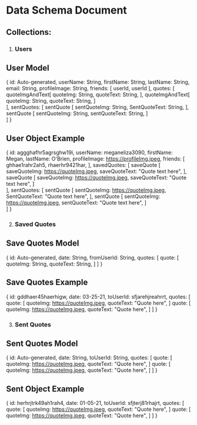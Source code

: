 # Data Schema Document

## Collections:

1. ### Users

## User Model

{
    id: Auto-generated,
    userName: String,
    firstName: String,
    lastName: String,
    email: String,
    profileImage: String,
    friends: [
        userId,
        userId
    ],
    quotes: [
      quoteImgAndText[
        quoteImg: String,
        quoteText: String,
      ],
      quoteImgAndText[
        quoteImg: String,
        quoteText: String,
      ]  
    ],
    sentQuotes: [
      sentQuote [
        sentQuoteImg: String,
        SentQuoteText: String,
      ],
      sentQuote [
        sentQuoteImg: String,
        sentQuoteText: String,
      ]  
    ]
}

## User Object Example
{
    id: aggghafhr5agrsghw19i,
    userName: meganeliza3090,
    firstName: Megan,
    lastName: O'Brien,
    profileImage:  https://profileImg.jpeg,
    friends: [
        ghhae1rahr2ah5,
        rhaerhr9421har,
    ],
    savedQuotes: [
      saveQuote [
        saveQuoteImg: https://quoteImg.jpeg,
        saveQuoteText: "Quote text here",
      ],
      saveQuote [
        saveQuoteImg: https://quoteImg.jpeg,
        saveQuoteText: "Quote text here",
      ]  
    ],
    sentQuotes: [
      sentQuote [
        sentQuoteImg: https://quoteImg.jpeg,
        SentQuoteText: "Quote text here",
      ],
      sentQuote [
        sentQuoteImg: https://quoteImg.jpeg,
        sentQuoteText: "Quote text here",
      ]  
    ]
}

2. ### Saved Quotes

## Save Quotes Model
{
    id: Auto-generated,
    date: String,
    fromUserId: String,
    quotes: [
        quote: [
            quoteImg: String,
            quoteText: String,
        ]
    ]
}

## Save Quotes Example
{
    id: gddhaer45haerhigw,
    date: 03-25-21,
    toUserId: sfjarehjreahrrt,
    quotes: [
        quote: [
            quoteImg: https://quoteImg.jpeg,
            quoteText: "Quote here",
        ]
        quote: [
            quoteImg: https://quoteImg.jpeg,
            quoteText: "Quote here",
        ]
    ]
}




3. ### Sent Quotes

## Sent Quotes Model
{
    id: Auto-generated,
    date: String,
    toUserId: String,
    quotes: [
        quote: [
            quoteImg: https://quoteImg.jpeg,
            quoteText: "Quote here",
        ]
        quote: [
            quoteImg: https://quoteImg.jpeg,
            quoteText: "Quote here",
        ]
    ]
}

## Sent Object Example
{
    id: herhrjtrk49ah1rah4,
    date: 01-05-21,
    toUserId: sfjterj81rhajrt,
    quotes: [
        quote: [
            quoteImg: https://quoteImg.jpeg,
            quoteText: "Quote here",
        ]
        quote: [
            quoteImg: https://quoteImg.jpeg,
            quoteText: "Quote here",
        ]
    ]
}